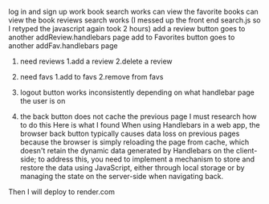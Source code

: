 log in and sign up work
book search works
can view the favorite books
can view the book reviews
search works (I messed up the front end search.js so I retyped the javascript again took 2 hours)
add a review button goes to another addReview.handlebars page
add to Favorites button goes to another addFav.handlebars page

1. need reviews 1.add a review 2.delete a review
2. need favs 1.add to favs 2.remove from favs
3. logout button works inconsistently depending on what handlebar page the user is on

4. the back button does not cache the previous page I must research how to do this
   Here is what I found
   When using Handlebars in a web app, the browser back button typically causes data loss on previous pages because the browser is simply reloading the page from cache, which doesn't retain the dynamic data generated by Handlebars on the client-side; to address this, you need to implement a mechanism to store and restore the data using JavaScript, either through local storage or by managing the state on the server-side when navigating back.

Then I will deploy to render.com
